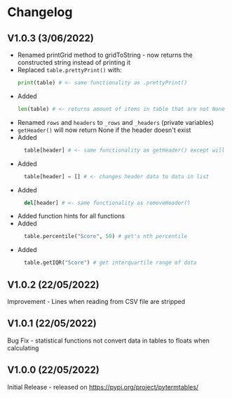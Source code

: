 # Changelog

## V1.0.3 (3/06/2022)

* Renamed printGrid method to gridToString - now returns the constructed string instead of printing it
* Replaced ```table.prettyPrint()``` with:
    ```python
    print(table) # <- same functionality as .prettyPrint()
    ```
* Added
    ```python
    len(table) # <- returns amount of items in table that are not None
    ```
* Renamed ```rows``` and ```headers``` to ```_rows``` and ```_headers``` (private variables)
* ```getHeader()``` will now return None if the header doesn't exist
* Added
  ```python
    table[header] # <- same functionality as getHeader() except will raise an exception if it doesn't exist
  ```
* Added
  ```python
    table[header] = [] # <- changes header data to data in list
  ```
* Added
  ```python
    del[header] # <- same functionality as removeHeader()
  ```
* Added function hints for all functions
* Added
  ```python
    table.percentile("Score", 50) # get's nth percentile
  ```
* Added
  ```python
    table.getIQR("Score") # get interquartile range of data
  ```


## V1.0.2 (22/05/2022)

Improvement - Lines when reading from CSV file are stripped

## V1.0.1 (22/05/2022)

Bug Fix - statistical functions not convert data in tables to floats when calculating

## V1.0.0 (22/05/2022)

Initial Release - released on https://pypi.org/project/pytermtables/